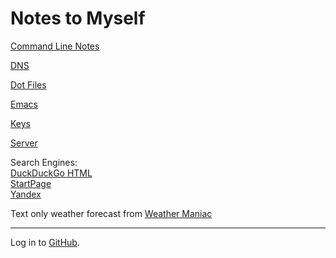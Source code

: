 # Notes to Myself

[Command Line Notes](cli.md)

[DNS](dns.md)

[Dot Files](dot.md)

[Emacs](emacs.md)

[Keys](keys.md)

[Server](server.md)

Search Engines:  
[DuckDuckGo HTML](https://duckduckgo.com/html/?kae=b&kg=p)  
[StartPage](https://www.startpage.com/)  
[Yandex](https://www.yandex.com/)

Text only weather forecast from [Weather Maniac](http://weather.maniac.com/)

- - - 
Log in to [GitHub](https://github.com/login).
